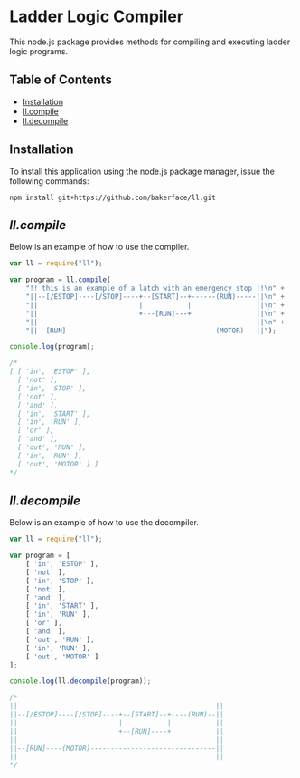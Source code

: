 # Ladder Logic Compiler

This node.js package provides methods for compiling and executing ladder logic programs.

## Table of Contents

- [Installation](#installation)
- [ll.compile](#llcompile)
- [ll.decompile](#lldecompile)

## Installation
To install this application using the node.js package manager, issue the following commands:

```
npm install git+https://github.com/bakerface/ll.git
```

## *ll.compile*
Below is an example of how to use the compiler.

``` javascript
var ll = require("ll");

var program = ll.compile(
    "!! this is an example of a latch with an emergency stop !!\n" +
    "||--[/ESTOP]----[/STOP]----+--[START]--+------(RUN)-----||\n" +
    "||                         |           |                ||\n" +
    "||                         +---[RUN]---+                ||\n" +
    "||                                                      ||\n" +
    "||--[RUN]-------------------------------------(MOTOR)---||");

console.log(program);

/*
[ [ 'in', 'ESTOP' ],
  [ 'not' ],
  [ 'in', 'STOP' ],
  [ 'not' ],
  [ 'and' ],
  [ 'in', 'START' ],
  [ 'in', 'RUN' ],
  [ 'or' ],
  [ 'and' ],
  [ 'out', 'RUN' ],
  [ 'in', 'RUN' ],
  [ 'out', 'MOTOR' ] ]
*/
```

## *ll.decompile*
Below is an example of how to use the decompiler.

``` javascript
var ll = require("ll");

var program = [
    [ 'in', 'ESTOP' ],
    [ 'not' ],
    [ 'in', 'STOP' ],
    [ 'not' ],
    [ 'and' ],
    [ 'in', 'START' ],
    [ 'in', 'RUN' ],
    [ 'or' ],
    [ 'and' ],
    [ 'out', 'RUN' ],
    [ 'in', 'RUN' ],
    [ 'out', 'MOTOR' ]
];

console.log(ll.decompile(program));

/*
||                                                 ||
||--[/ESTOP]----[/STOP]----+--[START]--+----(RUN)--||
||                         |           |           ||
||                         +--[RUN]----+           ||
||                                                 ||
||--[RUN]----(MOTOR)-------------------------------||
||                                                 ||
*/
```
